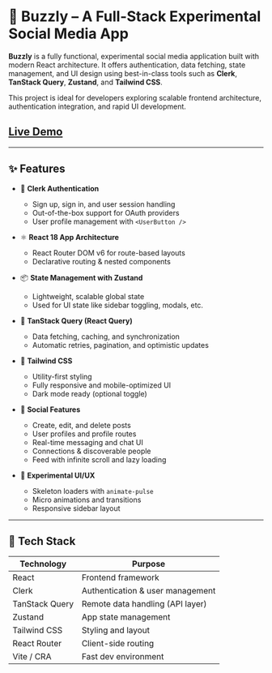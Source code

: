 # 🚀 Buzzly – A Full-Stack Experimental Social Media App

**Buzzly** is a fully functional, experimental social media application built with modern React architecture. It offers authentication, data fetching, state management, and UI design using best-in-class tools such as **Clerk**, **TanStack Query**, **Zustand**, and **Tailwind CSS**.

This project is ideal for developers exploring scalable frontend architecture, authentication integration, and rapid UI development.

## [Live Demo](https://buzzly-eight.vercel.app/)



---

## ✨ Features

- 🔐 **Clerk Authentication**
  - Sign up, sign in, and user session handling
  - Out-of-the-box support for OAuth providers
  - User profile management with `<UserButton />`

- ⚛️ **React 18 App Architecture**
  - React Router DOM v6 for route-based layouts
  - Declarative routing & nested components

- 📦 **State Management with Zustand**
  - Lightweight, scalable global state
  - Used for UI state like sidebar toggling, modals, etc.

- 📡 **TanStack Query (React Query)**
  - Data fetching, caching, and synchronization
  - Automatic retries, pagination, and optimistic updates

- 🎨 **Tailwind CSS**
  - Utility-first styling
  - Fully responsive and mobile-optimized UI
  - Dark mode ready (optional toggle)

- 💬 **Social Features**
  - Create, edit, and delete posts
  - User profiles and profile routes
  - Real-time messaging and chat UI
  - Connections & discoverable people
  - Feed with infinite scroll and lazy loading

- 🧪 **Experimental UI/UX**
  - Skeleton loaders with `animate-pulse`
  - Micro animations and transitions
  - Responsive sidebar layout

---

## 🧱 Tech Stack

| Technology      | Purpose                            |
|-----------------|------------------------------------|
| React           | Frontend framework                 |
| Clerk           | Authentication & user management  |
| TanStack Query  | Remote data handling (API layer)   |
| Zustand         | App state management               |
| Tailwind CSS    | Styling and layout                 |
| React Router    | Client-side routing                |
| Vite / CRA      | Fast dev environment               |

